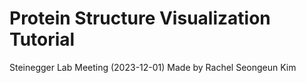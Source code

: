 # Protein Structure Visualization Tutorial
 Steinegger Lab Meeting (2023-12-01)
 Made by Rachel Seongeun Kim